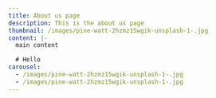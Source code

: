 ```yaml
---
title: About us page
description: This is the about us page
thumbnail: /images/pine-watt-2hzmz15wgik-unsplash-1-.jpg
content: |-
  main content

  # Hello
carousel:
  - /images/pine-watt-2hzmz15wgik-unsplash-1-.jpg
  - /images/pine-watt-2hzmz15wgik-unsplash-1-.jpg
---
```

